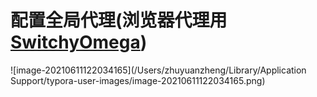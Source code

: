 # 配置全局代理(浏览器代理用[SwitchyOmega](https://chrome.google.com/webstore/detail/padekgcemlokbadohgkifijomclgjgif))

![image-20210611122034165](/Users/zhuyuanzheng/Library/Application Support/typora-user-images/image-20210611122034165.png)


